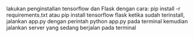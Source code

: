 lakukan penginstallan tensorflow dan Flask dengan cara:
pip install -r requirements.txt atau
pip install tensorflow flask
ketika sudah terinstall, jalankan app.py dengan perintah python app.py pada terminal
kemudian jalankan server yang sedang berjalan pada terminal
